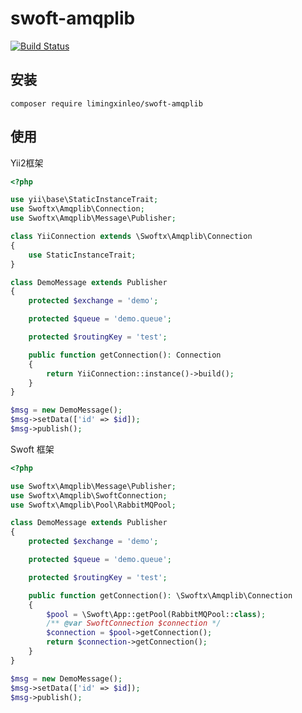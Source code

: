 # swoft-amqplib

[![Build Status](https://travis-ci.org/limingxinleo/swoft-amqplib.svg?branch=master)](https://travis-ci.org/limingxinleo/swoft-amqplib)

## 安装
~~~
composer require limingxinleo/swoft-amqplib
~~~

## 使用
Yii2框架
~~~php
<?php

use yii\base\StaticInstanceTrait;
use Swoftx\Amqplib\Connection;
use Swoftx\Amqplib\Message\Publisher;

class YiiConnection extends \Swoftx\Amqplib\Connection
{
    use StaticInstanceTrait;
}

class DemoMessage extends Publisher
{
    protected $exchange = 'demo';

    protected $queue = 'demo.queue';

    protected $routingKey = 'test';

    public function getConnection(): Connection
    {
        return YiiConnection::instance()->build();
    }
}

$msg = new DemoMessage();
$msg->setData(['id' => $id]);
$msg->publish();
~~~

Swoft 框架
~~~php
<?php

use Swoftx\Amqplib\Message\Publisher;
use Swoftx\Amqplib\SwoftConnection;
use Swoftx\Amqplib\Pool\RabbitMQPool;

class DemoMessage extends Publisher
{
    protected $exchange = 'demo';

    protected $queue = 'demo.queue';

    protected $routingKey = 'test';

    public function getConnection(): \Swoftx\Amqplib\Connection
    {
        $pool = \Swoft\App::getPool(RabbitMQPool::class);
        /** @var SwoftConnection $connection */
        $connection = $pool->getConnection();
        return $connection->getConnection();
    }
}

$msg = new DemoMessage();
$msg->setData(['id' => $id]);
$msg->publish();
~~~
